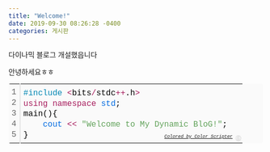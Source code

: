 ```yaml
---
title: "Welcome!"
date: 2019-09-30 08:26:28 -0400
categories: 게시판
---
```



다이나믹 블로그 개설했읍니다

안녕하세요ㅎㅎ

<div class="colorscripter-code" style="color:#010101;font-family:Consolas, 'Liberation Mono', Menlo, Courier, monospace !important; position:relative !important;overflow:auto"><table class="colorscripter-code-table" style="margin:0;padding:0;border:none;background-color:#fafafa;border-radius:4px;" cellspacing="0" cellpadding="0"><tr><td style="padding:6px;border-right:2px solid #e5e5e5"><div style="margin:0;padding:0;word-break:normal;text-align:right;color:#666;font-family:Consolas, 'Liberation Mono', Menlo, Courier, monospace !important;line-height:130%"><div style="line-height:130%">1</div><div style="line-height:130%">2</div><div style="line-height:130%">3</div><div style="line-height:130%">4</div><div style="line-height:130%">5</div></div></td><td style="padding:6px 0;text-align:left"><div style="margin:0;padding:0;color:#010101;font-family:Consolas, 'Liberation Mono', Menlo, Courier, monospace !important;line-height:130%"><div style="padding:0 6px; white-space:pre; line-height:130%"><span style="color:#0086b3">#include</span>&nbsp;<span style="color:#ff3399"></span><span style="color:#a71d5d">&lt;</span>bits<span style="color:#ff3399"></span><span style="color:#a71d5d">/</span>stdc<span style="color:#ff3399"></span><span style="color:#a71d5d">+</span><span style="color:#ff3399"></span><span style="color:#a71d5d">+</span>.h<span style="color:#ff3399"></span><span style="color:#a71d5d">&gt;</span></div><div style="padding:0 6px; white-space:pre; line-height:130%"><span style="color:#a71d5d">using</span>&nbsp;<span style="color:#a71d5d">namespace</span>&nbsp;<span style="color:#066de2">std</span>;&nbsp;</div><div style="padding:0 6px; white-space:pre; line-height:130%">main(){&nbsp;</div><div style="padding:0 6px; white-space:pre; line-height:130%">&nbsp;&nbsp;&nbsp;&nbsp;<span style="color:#066de2">cout</span>&nbsp;<span style="color:#ff3399"></span><span style="color:#a71d5d">&lt;</span><span style="color:#ff3399"></span><span style="color:#a71d5d">&lt;</span>&nbsp;<span style="color:#63a35c">"Welcome&nbsp;to&nbsp;My&nbsp;Dynamic&nbsp;BloG!"</span>;&nbsp;</div><div style="padding:0 6px; white-space:pre; line-height:130%">}​</div></div><div style="text-align:right;margin-top:-13px;margin-right:5px;font-size:9px;font-style:italic"><a href="http://colorscripter.com/info#e" target="_blank" style="color:#e5e5e5text-decoration:none">Colored by Color Scripter</a></div></td><td style="vertical-align:bottom;padding:0 2px 4px 0"><a href="http://colorscripter.com/info#e" target="_blank" style="text-decoration:none;color:white"><span style="font-size:9px;word-break:normal;background-color:#e5e5e5;color:white;border-radius:10px;padding:1px">cs</span></a></td></tr></table></div>
